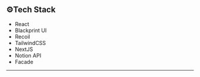 <h2>⚙️Tech Stack</h2>

* React
* Blackprint UI
* Recoil
* TailwindCSS
* NextJS
* Notion API
* Facade 
  
---

